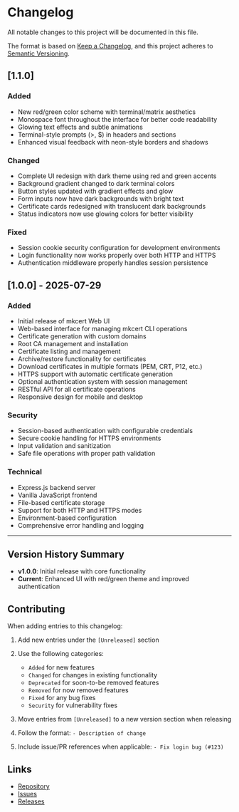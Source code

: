# Changelog

All notable changes to this project will be documented in this file.

The format is based on [Keep a Changelog](https://keepachangelog.com/en/1.0.0/),
and this project adheres to [Semantic Versioning](https://semver.org/spec/v2.0.0.html).

## [1.1.0]

### Added
- New red/green color scheme with terminal/matrix aesthetics
- Monospace font throughout the interface for better code readability
- Glowing text effects and subtle animations
- Terminal-style prompts (>, $) in headers and sections
- Enhanced visual feedback with neon-style borders and shadows

### Changed
- Complete UI redesign with dark theme using red and green accents
- Background gradient changed to dark terminal colors
- Button styles updated with gradient effects and glow
- Form inputs now have dark backgrounds with bright text
- Certificate cards redesigned with translucent dark backgrounds
- Status indicators now use glowing colors for better visibility

### Fixed
- Session cookie security configuration for development environments
- Login functionality now works properly over both HTTP and HTTPS
- Authentication middleware properly handles session persistence

## [1.0.0] - 2025-07-29

### Added
- Initial release of mkcert Web UI
- Web-based interface for managing mkcert CLI operations
- Certificate generation with custom domains
- Root CA management and installation
- Certificate listing and management
- Archive/restore functionality for certificates
- Download certificates in multiple formats (PEM, CRT, P12, etc.)
- HTTPS support with automatic certificate generation
- Optional authentication system with session management
- RESTful API for all certificate operations
- Responsive design for mobile and desktop

### Security
- Session-based authentication with configurable credentials
- Secure cookie handling for HTTPS environments
- Input validation and sanitization
- Safe file operations with proper path validation

### Technical
- Express.js backend server
- Vanilla JavaScript frontend
- File-based certificate storage
- Support for both HTTP and HTTPS modes
- Environment-based configuration
- Comprehensive error handling and logging

---

## Version History Summary

- **v1.0.0**: Initial release with core functionality
- **Current**: Enhanced UI with red/green theme and improved authentication

## Contributing

When adding entries to this changelog:

1. Add new entries under the `[Unreleased]` section
2. Use the following categories:
   - `Added` for new features
   - `Changed` for changes in existing functionality
   - `Deprecated` for soon-to-be removed features
   - `Removed` for now removed features
   - `Fixed` for any bug fixes
   - `Security` for vulnerability fixes

3. Move entries from `[Unreleased]` to a new version section when releasing
4. Follow the format: `- Description of change`
5. Include issue/PR references when applicable: `- Fix login bug (#123)`

## Links

- [Repository](https://github.com/jeffcaldwellca/mkcertWeb)
- [Issues](https://github.com/jeffcaldwellca/mkcertWeb/issues)
- [Releases](https://github.com/jeffcaldwellca/mkcertWeb/releases)
